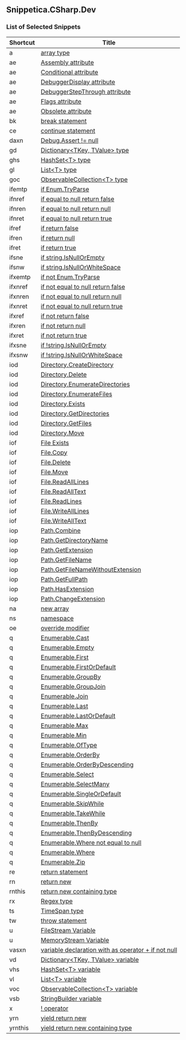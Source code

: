 ## Snippetica.CSharp.Dev

### List of Selected Snippets

Shortcut | Title
-------- | -----
a|[array type](ArrayOfTType.snippet)
ae|[Assembly attribute](AssemblyAttribute.snippet)
ae|[Conditional attribute](ConditionalAttribute.snippet)
ae|[DebuggerDisplay attribute](DebuggerDisplayAttribute.snippet)
ae|[DebuggerStepThrough attribute](DebuggerStepThroughAttribute.snippet)
ae|[Flags attribute](FlagsAttribute.snippet)
ae|[Obsolete attribute](ObsoleteAttribute.snippet)
bk|[break statement](BreakStatement.snippet)
ce|[continue statement](ContinueStatement.snippet)
daxn|[Debug\.Assert \!= null](DebugAssertNotNull.snippet)
gd|[Dictionary&lt;TKey, TValue&gt; type](DictionaryOfTKeyTValueType.snippet)
ghs|[HashSet&lt;T&gt; type](HashSetOfTType.snippet)
gl|[List&lt;T&gt; type](ListOfTType.snippet)
goc|[ObservableCollection&lt;T&gt; type](ObservableCollectionOfTType.snippet)
ifemtp|[if Enum\.TryParse](IfEnumTryParse.snippet)
ifnref|[if equal to null return false](IfEqualToNullReturnFalse.snippet)
ifnren|[if equal to null return null](IfEqualToNullReturnNull.snippet)
ifnret|[if equal to null return true](IfEqualToNullReturnTrue.snippet)
ifref|[if return false](IfReturnFalse.snippet)
ifren|[if return null](IfReturnNull.snippet)
ifret|[if return true](IfReturnTrue.snippet)
ifsne|[if string\.IsNullOrEmpty](IfStringIsNullOrEmpty.snippet)
ifsnw|[if string\.IsNullOrWhiteSpace](IfStringIsNullOrWhiteSpace.snippet)
ifxemtp|[if not Enum\.TryParse](IfNotEnumTryParse.snippet)
ifxnref|[if not equal to null return false](IfNotEqualToNullReturnFalse.snippet)
ifxnren|[if not equal to null return null](IfNotEqualToNullReturnNull.snippet)
ifxnret|[if not equal to null return true](IfNotEqualToNullReturnTrue.snippet)
ifxref|[if not return false](IfNotReturnFalse.snippet)
ifxren|[if not return null](IfNotReturnNull.snippet)
ifxret|[if not return true](IfNotReturnTrue.snippet)
ifxsne|[if \!string\.IsNullOrEmpty](IfNotStringIsNullOrEmpty.snippet)
ifxsnw|[if \!string\.IsNullOrWhiteSpace](IfNotStringIsNullOrWhiteSpace.snippet)
iod|[Directory\.CreateDirectory](DirectoryCreateDirectory.snippet)
iod|[Directory\.Delete](DirectoryDelete.snippet)
iod|[Directory\.EnumerateDirectories](DirectoryEnumerateDirectories.snippet)
iod|[Directory\.EnumerateFiles](DirectoryEnumerateFiles.snippet)
iod|[Directory\.Exists](DirectoryExists.snippet)
iod|[Directory\.GetDirectories](DirectoryGetDirectories.snippet)
iod|[Directory\.GetFiles](DirectoryGetFiles.snippet)
iod|[Directory\.Move](DirectoryMove.snippet)
iof|[File Exists](FileExists.snippet)
iof|[File\.Copy](FileCopy.snippet)
iof|[File\.Delete](FileDelete.snippet)
iof|[File\.Move](FileMove.snippet)
iof|[File\.ReadAllLines](FileReadAllLines.snippet)
iof|[File\.ReadAllText](FileReadAllText.snippet)
iof|[File\.ReadLines](FileReadLines.snippet)
iof|[File\.WriteAllLines](FileWriteAllLines.snippet)
iof|[File\.WriteAllText](FileWriteAllText.snippet)
iop|[Path\.Combine](PathCombine.snippet)
iop|[Path\.GetDirectoryName](PathGetDirectoryName.snippet)
iop|[Path\.GetExtension](PathGetExtension.snippet)
iop|[Path\.GetFileName](PathGetFileName.snippet)
iop|[Path\.GetFileNameWithoutExtension](PathGetFileNameWithoutExtension.snippet)
iop|[Path\.GetFullPath](PathGetFullPath.snippet)
iop|[Path\.HasExtension](PathHasExtension.snippet)
iop|[Path\.ChangeExtension](PathChangeExtension.snippet)
na|[new array ](NewArrayOfT.snippet)
ns|[namespace](Namespace.snippet)
oe|[override modifier](OverrideModifier.snippet)
q|[Enumerable\.Cast](EnumerableCast.snippet)
q|[Enumerable\.Empty](EnumerableEmpty.snippet)
q|[Enumerable\.First](EnumerableFirst.snippet)
q|[Enumerable\.FirstOrDefault](EnumerableFirstOrDefault.snippet)
q|[Enumerable\.GroupBy](EnumerableGroupBy.snippet)
q|[Enumerable\.GroupJoin](EnumerableGroupJoin.snippet)
q|[Enumerable\.Join](EnumerableJoin.snippet)
q|[Enumerable\.Last](EnumerableLast.snippet)
q|[Enumerable\.LastOrDefault](EnumerableLastOrDefault.snippet)
q|[Enumerable\.Max](EnumerableMax.snippet)
q|[Enumerable\.Min](EnumerableMin.snippet)
q|[Enumerable\.OfType](EnumerableOfType.snippet)
q|[Enumerable\.OrderBy](EnumerableOrderBy.snippet)
q|[Enumerable\.OrderByDescending](EnumerableOrderByDescending.snippet)
q|[Enumerable\.Select](EnumerableSelect.snippet)
q|[Enumerable\.SelectMany](EnumerableSelectMany.snippet)
q|[Enumerable\.SingleOrDefault](EnumerableSingleOrDefault.snippet)
q|[Enumerable\.SkipWhile](EnumerableSkipWhile.snippet)
q|[Enumerable\.TakeWhile](EnumerableTakeWhile.snippet)
q|[Enumerable\.ThenBy](EnumerableThenBy.snippet)
q|[Enumerable\.ThenByDescending](EnumerableThenByDescending.snippet)
q|[Enumerable\.Where not equal to null](EnumerableWhereNotNull.snippet)
q|[Enumerable\.Where](EnumerableWhere.snippet)
q|[Enumerable\.Zip](EnumerableZip.snippet)
re|[return statement](ReturnStatement.snippet)
rn|[return new](ReturnNew.snippet)
rnthis|[return new containing type](ReturnNewThis.snippet)
rx|[Regex type](Regex.snippet)
ts|[TimeSpan type](TimeSpanType.snippet)
tw|[throw statement](ThrowStatement.snippet)
u|[FileStream Variable](FileStreamVariable.snippet)
u|[MemoryStream Variable](MemoryStreamVariable.snippet)
vasxn|[variable declaration with as operator \+ if not null](VariableAsTIfNotNull.snippet)
vd|[Dictionary&lt;TKey, TValue&gt; variable](DictionaryOfTKeyTValueVariable.snippet)
vhs|[HashSet&lt;T&gt; variable](HashSetOfTVariable.snippet)
vl|[List&lt;T&gt; variable](ListOfTVariable.snippet)
voc|[ObservableCollection&lt;T&gt; variable](ObservableCollectionOfTVariable.snippet)
vsb|[StringBuilder variable](StringBuilderVariable.snippet)
x|[\! operator](LogicalNotOperator.snippet)
yrn|[yield return new](YieldReturnNew.snippet)
yrnthis|[yield return new containing type](YieldReturnNewThis.snippet)

